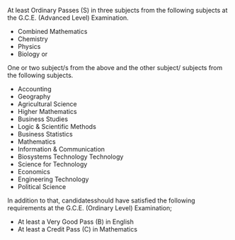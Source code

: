 At least Ordinary Passes (S) in three subjects from the following subjects at the G.C.E.
(Advanced Level) Examination.
   - Combined Mathematics
   - Chemistry
   - Physics
   - Biology
or

One or two subject/s from the above and the other subject/ subjects from the following
subjects.
   - Accounting
   - Geography
   - Agricultural Science
   - Higher Mathematics
   - Business Studies  
   - Logic & Scientific Methods
   - Business Statistics 	
   - Mathematics
   - Information & Communication
   - Biosystems Technology
 Technology 
   - Science for Technology		 	
   - Economics
   - Engineering Technology
   - Political Science

In addition to that, candidatesshould have satisfied the following requirements at the G.C.E.
(Ordinary Level) Examination;
   - At least a Very Good Pass (B) in English
   - At least a Credit Pass (C) in Mathematics